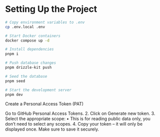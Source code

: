 # Setting Up the Project

```sh
# Copy environment variables to .env
cp .env.local .env
```

```sh
# Start Docker containers
docker compose up -d
```

```sh
# Install dependencies
pnpm i

# Push database changes
pnpm drizzle-kit push

# Seed the database
pnpm seed

# Start the development server
pnpm dev
```

Create a Personal Access Token (PAT)

Go to GitHub Personal Access Tokens. 2. Click on Generate new token. 3. Select the appropriate scope:
• This is for reading public data only, you don’t need to select any scopes. 4. Copy your token – it will only be displayed once. Make sure to save it securely.
